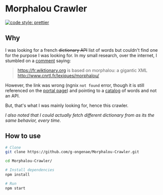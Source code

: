 # Morphalou Crawler

[![code style: prettier](https://img.shields.io/badge/code_style-prettier-ff69b4.svg?style=flat-square)][prettier]

## Why

I was looking for a french ~~dictionary API~~ list of words but couldn't find one for the purpose I was looking for.
In my small research, over the internet, I stumbled on a [comment] saying:

> <https://fr.wiktionary.org> is based on morphalou: a gigantic XML <http://www.cnrtl.fr/lexiques/morphalou/>

However, the link was wrong (ngnix `not found` error, though it is still referenced on the [portal page]) and pointing to a [catalog][morphology] of words and not an API.

But, that's what I was mainly looking for, hence this crawler.

_I also noted that I could actually fetch different dictionary from as its the same behavior, every time._

## How to use

```bash
# Clone
git clone https://github.com/g-ongenae/Morphalou-Crawler.git

cd Morphalou-Crawler/

# Install dependencies
npm install

# Run
npm start
```

[comment]: https://openclassrooms.com/forum/sujet/dictionnaire-francais-api-1#message-92732891
[morphology]: https://cnrtl.fr/morphologie/
[portal page]: https://cnrtl.fr/portail/
[prettier]: https://github.com/prettier/prettier
